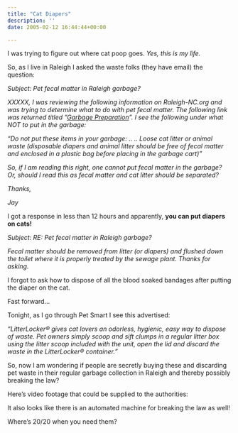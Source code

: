 ```yaml
---
title: "Cat Diapers"
description: ''
date: 2005-02-12 16:44:44+00:00

---
```


I was trying to figure out where cat poop goes. *Yes, this is my life.*

So, as I live in Raleigh I asked the waste folks (they have email) the question:

*Subject: Pet fecal matter in Raleigh garbage?*

*XXXXX, I was reviewing the following information on Raleigh-NC.org and was trying to determine what to do with pet fecal matter. The following link was returned titled ”[Garbage Preparation](http://www.raleighnc.gov/portal/server.pt/gateway/PTARGS_0_306_202_0_43/http;/pt03/dig_web_content/category/Resident/Garbage_and_Recycling/Garbage/Cat-1C-20041201-125830-Garbage_Preparation.html)”. I see the following under what NOT to put in the garbage:*

*“Do not put these items in your garbage: .. .. Loose cat litter or animal waste (disposable diapers and animal litter should be free of fecal matter and enclosed in a plastic bag before placing in the garbage cart)”*

*So, if I am reading this right, one cannot put fecal matter in the garbage? Or, should I read this as fecal matter and cat litter should be separated?*

*Thanks,*

*Jay*

I got a response in less than 12 hours and apparently, **you can put diapers on cats!**

*Subject: RE: Pet fecal matter in Raleigh garbage?*

*Fecal matter should be removed from litter (or diapers) and flushed down the toilet where it is properly treated by the sewage plant. Thanks for asking.*

I forgot to ask how to dispose of all the blood soaked bandages after putting the diaper on the cat.

Fast forward…

Tonight, as I go through Pet Smart I see this advertised:

*“LitterLocker® gives cat lovers an odorless, hygienic, easy way to dispose of waste. Pet owners simply scoop and sift clumps in a regular litter box using the litter scoop included with the unit, open the lid and discard the waste in the LitterLocker® container.”*

So, now I am wondering if people are secretly buying these and discarding pet waste in their regular garbage collection in Raleigh and thereby possibly breaking the law?

Here’s video footage that could be supplied to the authorities:

It also looks like there is an automated machine for breaking the law as well!

Where’s 20/20 when you need them?

